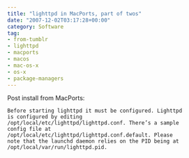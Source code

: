 ```yaml
---
title: "lighttpd in MacPorts, part of twos"
date: "2007-12-02T03:17:28+00:00"
category: Software
tag:
- from-tumblr
- lighttpd
- macports
- macos
- mac-os-x
- os-x
- package-managers
---
```

Post install from MacPorts:

    Before starting lighttpd it must be configured. Lighttpd 
    is configured by editing 
    /opt/local/etc/lighttpd/lighttpd.conf. There’s a sample 
    config file at 
    /opt/local/etc/lighttpd/lighttpd.conf.default. Please 
    note that the launchd daemon relies on the PID being at 
    /opt/local/var/run/lighttpd.pid.

